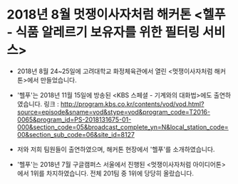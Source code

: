 # 2018년 8월 멋쟁이사자처럼 해커톤 <헬푸 - 식품 알레르기 보유자를 위한 필터링 서비스>

* 2018년 8월 24~25일에 고려대학교 화정체육관에서 열린 <멋쟁이사자처럼 해커톤>에서 만들었습니다.

* '헬푸'는 2018년 11월 15일에 방송된 <KBS 스페셜 - 기계와의 대화법>에도 출연하였습니다.
링크 : http://program.kbs.co.kr/contents/vod/vod.html?source=episode&sname=vod&stype=vod&program_code=T2016-0065&program_id=PS-2018131675-01-000&section_code=05&broadcast_complete_yn=N&local_station_code=00&section_sub_code=06&site_id=8127
* 저와 저희 팀원들이 출연하였으며, 해커톤 현장에서 '헬푸'를 소개하였습니다.

* '헬푸'는 2018년 7월 구글캠퍼스 서울에서 진행된 <멋쟁이사자처럼 아이디어톤>에서 1위를 차지하였습니다. 전체 201팀 중 1위에 당당히 올랐습니다.
